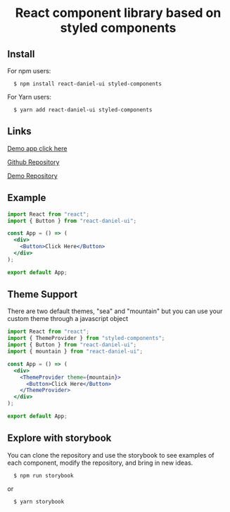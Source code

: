 <h1 align="center">React component library based on styled components </h1>

## Install

For npm users:

```shell
  $ npm install react-daniel-ui styled-components
```

For Yarn users:

```shell
  $ yarn add react-daniel-ui styled-components
```

## Links 

[Demo app click here](https://demo-daniel-ui.vercel.app/gettingstarted)

[Github Repository](https://github.com/danielbrugio/react-daniel-ui.git)

[Demo Repository](https://github.com/danielbrugio/demo-daniel-ui.git)

## Example

```jsx
import React from "react";
import { Button } from "react-daniel-ui";

const App = () => (
  <div>
    <Button>Click Here</Button>
  </div>
);

export default App;
```

## Theme Support

There are two default themes, "sea" and "mountain" but you can use your custom theme through a javascript object

```jsx
import React from "react";
import { ThemeProvider } from "styled-components";
import { Button } from "react-daniel-ui";
import { mountain } from "react-daniel-ui";

const App = () => (
  <div>
    <ThemeProvider theme={mountain}>
      <Button>Click Here</Button>
    </ThemeProvider>
  </div>
);

export default App;
```

## Explore with storybook

You can clone the repository and use the storybook to see examples of each component, modify the repository, and bring in new ideas.

```shell
  $ npm run storybook
```

or

```shell
  $ yarn storybook
```
